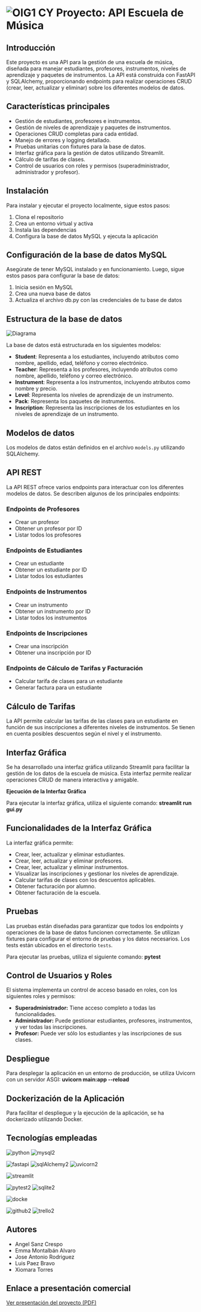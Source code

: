 
# ![OIG1 CY](https://github.com/user-attachments/assets/2da18247-5927-4b7c-aa6b-38d59cb6f178)         Proyecto: API Escuela de Música                                        

## Introducción 

Este proyecto es una API para la gestión de una escuela de música, diseñada para manejar estudiantes, profesores, instrumentos, niveles de aprendizaje y paquetes de instrumentos. 
La API está construida con FastAPI y SQLAlchemy, proporcionando endpoints para realizar operaciones CRUD (crear, leer, actualizar y eliminar) sobre los diferentes modelos de datos. 

## Características principales

- Gestión de estudiantes, profesores e instrumentos.
- Gestión de niveles de aprendizaje y paquetes de instrumentos.
- Operaciones CRUD completas para cada entidad.
- Manejo de errores y logging detallado.
- Pruebas unitarias con fixtures para la base de datos.
- Interfaz gráfica para la gestión de datos utilizando Streamlit.
- Cálculo de tarifas de clases.
- Control de usuarios con roles y permisos (superadministrador, administrador y profesor).

## Instalación

Para instalar y ejecutar el proyecto localmente, sigue estos pasos:

1. Clona el repositorio
2. Crea un entorno virtual y activa
3. Instala las dependencias
4. Configura la base de datos MySQL y ejecuta la aplicación

## Configuración de la base de datos MySQL

Asegúrate de tener MySQL instalado y en funcionamiento. Luego, sigue estos pasos para configurar la base de datos:

1. Inicia sesión en MySQL
2. Crea una nueva base de datos
3. Actualiza el archivo db.py con las credenciales de tu base de datos

## Estructura de la base de datos

![Diagrama](https://github.com/user-attachments/assets/0d34f9c6-c4e2-418d-a48d-d724948ac964)

La base de datos está estructurada en los siguientes modelos:

- **Student**: Representa a los estudiantes, incluyendo atributos como nombre, apellido, edad, teléfono y correo electrónico.
- **Teacher**: Representa a los profesores, incluyendo atributos como nombre, apellido, teléfono y correo electrónico.
- **Instrument**: Representa a los instrumentos, incluyendo atributos como nombre y precio.
- **Level**: Representa los niveles de aprendizaje de un instrumento.
- **Pack**: Representa los paquetes de instrumentos.
- **Inscription**: Representa las inscripciones de los estudiantes en los niveles de aprendizaje de un instrumento.

## Modelos de datos

Los modelos de datos están definidos en el archivo `models.py` utilizando SQLAlchemy. 


## API REST

La API REST ofrece varios endpoints para interactuar con los diferentes modelos de datos. Se describen algunos de los principales endpoints:

### Endpoints de Profesores
- Crear un profesor
- Obtener un profesor por ID
- Listar todos los profesores

### Endpoints de Estudiantes
- Crear un estudiante
- Obtener un estudiante por ID
- Listar todos los estudiantes

### Endpoints de Instrumentos
- Crear un instrumento
- Obtener un instrumento por ID
- Listar todos los instrumentos
 
 ### Endpoints de Inscripciones
- Crear una inscripción
- Obtener una inscripción por ID

### Endpoints de Cálculo de Tarifas y Facturación
- Calcular tarifa de clases para un estudiante
- Generar factura para un estudiante


## Cálculo de Tarifas

La API permite calcular las tarifas de las clases para un estudiante en función de sus inscripciones a diferentes niveles de instrumentos. 
Se tienen en cuenta posibles descuentos según el nivel y el instrumento. 
 
## Interfaz Gráfica

Se ha desarrollado una interfaz gráfica utilizando Streamlit para facilitar la gestión de los datos de la escuela de música. 
Esta interfaz permite realizar operaciones CRUD de manera interactiva y amigable.

**Ejecución de la Interfaz Gráfica**

Para ejecutar la interfaz gráfica, utiliza el siguiente comando: **streamlit run gui.py**

## Funcionalidades de la Interfaz Gráfica

La interfaz gráfica permite:

- Crear, leer, actualizar y eliminar estudiantes.
- Crear, leer, actualizar y eliminar profesores.
- Crear, leer, actualizar y eliminar instrumentos.
- Visualizar las inscripciones y gestionar los niveles de aprendizaje.
- Calcular tarifas de clases con los descuentos aplicables.
- Obtener facturación por alumno.
- Obtener facturación de la escuela.
  
## Pruebas

Las pruebas están diseñadas para garantizar que todos los endpoints y operaciones de la base de datos funcionen correctamente. 
Se utilizan fixtures para configurar el entorno de pruebas y los datos necesarios. Los tests están ubicados en el directorio `tests`.

Para ejecutar las pruebas, utiliza el siguiente comando: **pytest**

## Control de Usuarios y Roles

El sistema implementa un control de acceso basado en roles, con los siguientes roles y permisos:

- **Superadministrador:** Tiene acceso completo a todas las funcionalidades.
- **Administrador:** Puede gestionar estudiantes, profesores, instrumentos, y ver todas las inscripciones.
- **Profesor:** Puede ver sólo los estudiantes y las inscripciones de sus clases.
    
## Despliegue

Para desplegar la aplicación en un entorno de producción, se utiliza Uvicorn con un servidor ASGI: **uvicorn  main:app --reload**

## Dockerización de la Aplicación

Para facilitar el despliegue y la ejecución de la aplicación, se ha dockerizado utilizando Docker.

## Tecnologías empleadas
![python](https://github.com/user-attachments/assets/268d8461-5957-42e8-a051-0526b44a6dbe)
![mysql2](https://github.com/user-attachments/assets/abbbb085-e538-4d15-90b0-a98609e9d42c)

![fastapi](https://github.com/user-attachments/assets/459f92f9-7758-4011-a5a6-08df65c8b685)
![sqlAlchemy2](https://github.com/user-attachments/assets/2a412693-98a9-4e0c-a785-4368e5181b80)
![uvicorn2](https://github.com/user-attachments/assets/380288af-dab7-4364-99e2-6abde4c1e7e3)

![streamlit](https://github.com/user-attachments/assets/890b99fa-009a-4cb3-bfa1-ef681ee214c6)

![pytest2](https://github.com/user-attachments/assets/1cd59921-14ce-4230-b22d-99f6865081dc)
![sqlite2](https://github.com/user-attachments/assets/acc5ba5f-a357-4677-a4da-e3eb32f4d10c)

![docke](https://github.com/user-attachments/assets/fb06b980-57d9-4d09-84dc-db23270aad3e)

![github2](https://github.com/user-attachments/assets/9811b1fb-9817-4b1d-994f-5afc6cdde005)
![trello2](https://github.com/user-attachments/assets/fbbcd782-0999-4d3c-84df-5657d44f7e57)


## Autores
- Angel Sanz Crespo
- Emma Montalbán Alvaro
- Jose Antonio Rodriguez
- Luis Paez Bravo
- Xiomara Torres
## Enlace a presentación comercial
[Ver presentación del proyecto (PDF)](assets/presentacion.pdf)

